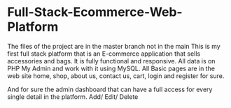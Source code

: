 # Full-Stack-Ecommerce-Web-Platform

The files of the project are in the master branch not in the main
This is my first full stack platform that is an E-commerce application that sells accessories and bags. It is fully functional and responsive. All data is on PHP My Admin and work with it using MySQL. All Basic pages are in the web site home, shop, about us, contact us, cart, login and register for sure.

And for sure the admin dashboard that can have a full access for every single detail in the platform.
Add/ Edit/ Delete
